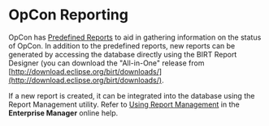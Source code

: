 # OpCon Reporting

OpCon has [Predefined Reports](./predefined.md) to aid in gathering information on the status of OpCon. In addition to the predefined reports, new reports can be generated by accessing the database directly using the BIRT Report Designer (you can download the "All-in-One" release from [http://download.eclipse.org/birt/downloads/](http://download.eclipse.org/birt/downloads/).

If a new report is created, it can be integrated into the database using the Report Management utility. Refer to [Using Report Management](../Files/UI/Enterprise-Manager/Using-Report-Management.md) in the **Enterprise Manager** online help.
